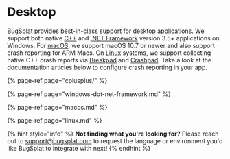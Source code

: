 # Desktop

BugSplat provides best-in-class support for desktop applications. We support both native [C++](cplusplus/) and [.NET Framework](windows-dot-net-framework.md) version 3.5+ applications on Windows. For [macOS](macos.md), we support macOS 10.7 or newer and also support crash reporting for ARM Macs. On [Linux](linux.md) systems, we support collecting native C++ crash reports via [Breakpad](../cross-platform/breakpad.md) and [Crashpad](../cross-platform/crashpad/). Take a look at the documentation articles below to configure crash reporting in your app.

{% page-ref page="cplusplus/" %}

{% page-ref page="windows-dot-net-framework.md" %}

{% page-ref page="macos.md" %}

{% page-ref page="linux.md" %}





{% hint style="info" %}
**Not finding what you're looking for?**  Please reach out to [support@bugsplat.com](mailto:support@bugsplat.com) to request the language or environment you'd like BugSplat to integrate with next!
{% endhint %}

